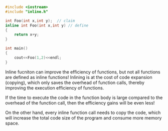 ```C++

#include <iostream>
#include "inline.h"

int Foo(int x,int y);  // claim
inline int Foo(int x,int y) // define
{
    return x+y;
}

int main()
{   
    cout<<Foo(1,2)<<endl;
}
```

Inline fucniton can improve the efficiency of functions, but not all functions are defined as inline functions! Inlining is at the cost of code expansion (copying), which only saves the overhead of function calls, thereby improving the execution efficiency of functions.

If the time to execute the code in the function body is large compared to the overhead of the function call, then the efficiency gains will be even less!

On the other hand, every inline function call needs to copy the code, which will increase the total code size of the program and consume more memory space.